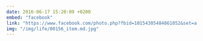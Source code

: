 ```yaml
---
date: 2016-06-17 15:20:09 +0200
embed: "facebook"
link: "https://www.facebook.com/photo.php?fbid=10154305484861052&set=a.421296941051.197407.707231051&type=3"
img: "/img/life/00156_item.md.jpg"
---
```

